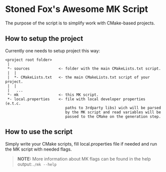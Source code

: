 # Stoned Fox's Awesome MK Script

The purpose of the script is to simplify work with CMake-based projects.

## How to setup the project

Currently one needs to setup project this way:
```
<project root folder>
 |
 *- sources             <- folder with the main CMakeLists.txt script.
 |  |
 |  *- CMakeLists.txt   <- the main CMakeLists.txt script of your project.
 |  | 
 |   ...
 *- mk                  <- this MK script.
 *- local.properties    <- file with local developer properties (e.t.c. 
                           paths to 3rdparty libs) wich will be parsed
                           by the MK script and read variables will be
                           passed to the CMake on the generation step.
```

## How to use the script

Simply write your CMake scripts, fill local.properties file if needed and run the MK script with needed flags.
<br/>
> **NOTE:** More information about MK flags can be found in the help output:```./mk --help```
